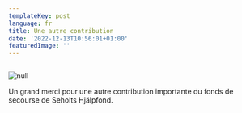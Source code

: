 ```yaml
---
templateKey: post
language: fr
title: Une autre contribution
date: '2022-12-13T10:56:01+01:00'
featuredImage: ''
---
```

![]()

![null](/img/centret-nov-2022-b.png)

Un grand merci pour une autre contribution importante du fonds de secourse de Seholts Hjälpfond.
